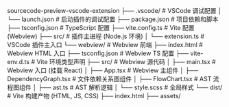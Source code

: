 sourcecode-preview-vscode-extension
├── .vscode/                             # VSCode 调试配置
│   └── launch.json                      # 启动插件的调试配置
├── package.json                         # 项目依赖和脚本
├── tsconfig.json                        # TypeScript 配置
├── vite.config.ts                       # Vite 配置 (Webview)
├── src/                                 # 插件主进程 (Node.js 环境)
│   └── extension.ts                     # VSCode 插件主入口
└── webview/                             # Webview 前端
    ├── index.html                       # Webview HTML 入口
    ├── tsconfig.json                    # Webview TS 配置
    ├── vite-env.d.ts                    # Vite 环境类型声明
    ├── src/                             # Webview 源代码
    │   ├── main.tsx                     # Webview 入口 (挂载 React)
    │   ├── App.tsx                      # Webview 主组件
    │   ├── DependencyGraph.tsx          # 文件依赖关系图组件
    │   ├── FlowChart.tsx                # AST 流程图组件
    │   ├── ast.ts                       # AST 解析逻辑
    │   └── style.scss                   # 全局样式
    └── dist/                            # Vite 构建产物 (HTML, JS, CSS)
        ├── index.html
        ├── assets/